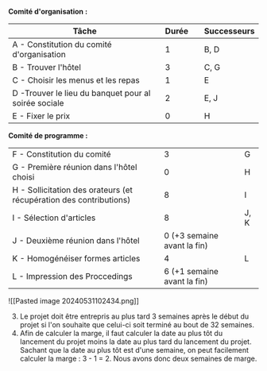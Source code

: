 **Comité d'organisation :**

| Tâche                                                | Durée |     | Successeurs |
| ---------------------------------------------------- | ----- | --- | ----------- |
| A - Constitution du comité d'organisation            | 1     |     | B, D        |
| B - Trouver l'hôtel                                  | 3     |     | C, G        |
| C - Choisir les menus et les repas                   | 1     |     | E           |
| D -Trouver le lieu du banquet pour al soirée sociale | 2     |     | E, J        |
| E - Fixer le prix                                    | 0     |     | H           |
**Comité de programme :**

|                                                                    |                             |     |      |
| ------------------------------------------------------------------ | --------------------------- | --- | ---- |
| F - Constitution du comité                                         | 3                           |     | G    |
| G - Première réunion dans l'hôtel choisi                           | 0                           |     | H    |
| H - Sollicitation des orateurs (et récupération des contributions) | 8                           |     | I    |
| I - Sélection d'articles                                           | 8                           |     | J, K |
| J - Deuxième réunion dans l'hôtel                                  | 0 (+3 semaine avant la fin) |     |      |
| K - Homogénéiser formes articles                                   | 4                           |     | L    |
| L - Impression des Proccedings                                     | 6 (+1 semaine avant la fin) |     |      |
![[Pasted image 20240531102434.png]]

3. Le projet doit être entrepris au plus tard 3 semaines après le début du projet si l'on souhaite que celui-ci soit terminé au bout de 32 semaines.
4. Afin de calculer la marge, il faut calculer la date au plus tôt du lancement du projet moins la date au plus tard du lancement du projet. Sachant que la date au plus tôt est d'une semaine, on peut facilement calculer la marge : 3 - 1 = 2. Nous avons donc deux semaines de marge.